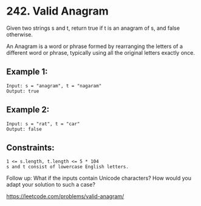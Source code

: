 # 242. Valid Anagram

Given two strings s and t, return true if t is an anagram of s, and false otherwise.

An Anagram is a word or phrase formed by rearranging the letters of a different word or phrase, typically using all the original letters exactly once.

## Example 1:

    Input: s = "anagram", t = "nagaram"
    Output: true

## Example 2:

    Input: s = "rat", t = "car"
    Output: false

## Constraints:

    1 <= s.length, t.length <= 5 * 104
    s and t consist of lowercase English letters.

Follow up: What if the inputs contain Unicode characters? How would you adapt your solution to such a case?

https://leetcode.com/problems/valid-anagram/
